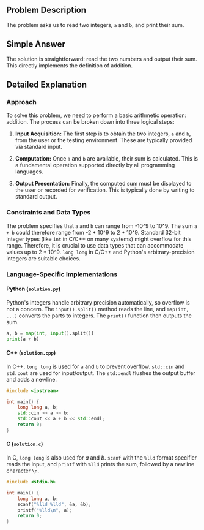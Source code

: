 ## Problem Description

The problem asks us to read two integers, `a` and `b`, and print their sum.

## Simple Answer

The solution is straightforward: read the two numbers and output their sum. This directly implements the definition of addition.

## Detailed Explanation

### Approach

To solve this problem, we need to perform a basic arithmetic operation: addition. The process can be broken down into three logical steps:

1.  **Input Acquisition:** The first step is to obtain the two integers, `a` and `b`, from the user or the testing environment. These are typically provided via standard input.

2.  **Computation:** Once `a` and `b` are available, their sum is calculated. This is a fundamental operation supported directly by all programming languages.

3.  **Output Presentation:** Finally, the computed sum must be displayed to the user or recorded for verification. This is typically done by writing to standard output.

### Constraints and Data Types

The problem specifies that `a` and `b` can range from -10^9 to 10^9. The sum `a + b` could therefore range from -2 * 10^9 to 2 * 10^9. Standard 32-bit integer types (like `int` in C/C++ on many systems) might overflow for this range. Therefore, it is crucial to use data types that can accommodate values up to 2 * 10^9. `long long` in C/C++ and Python's arbitrary-precision integers are suitable choices.

### Language-Specific Implementations

#### Python (`solution.py`)

Python's integers handle arbitrary precision automatically, so overflow is not a concern. The `input().split()` method reads the line, and `map(int, ...)` converts the parts to integers. The `print()` function then outputs the sum.

```python
a, b = map(int, input().split())
print(a + b)
```

#### C++ (`solution.cpp`)

In C++, `long long` is used for `a` and `b` to prevent overflow. `std::cin` and `std.cout` are used for input/output. The `std::endl` flushes the output buffer and adds a newline.

```cpp
#include <iostream>

int main() {
    long long a, b;
    std::cin >> a >> b;
    std::cout << a + b << std::endl;
    return 0;
}
```

#### C (`solution.c`)

In C, `long long` is also used for $a$ and $b$. `scanf` with the `%lld` format specifier reads the input, and `printf` with `%lld` prints the sum, followed by a newline character `\n`.

```c
#include <stdio.h>

int main() {
    long long a, b;
    scanf("%lld %lld", &a, &b);
    printf("%lld\n", a);
    return 0;
}
```